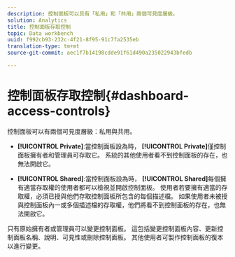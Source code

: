 ```yaml
---
description: 控制面板可以具有「私用」和「共用」兩個可見度層級。
solution: Analytics
title: 控制面板存取控制
topic: Data workbench
uuid: f992cb93-232c-4f21-8f95-91c7fa2535eb
translation-type: tm+mt
source-git-commit: aec1f7b14198cdde91f61d490a235022943bfedb

---
```



# 控制面板存取控制{#dashboard-access-controls}

控制面板可以有兩個可見度層級：私用與共用。

* **[!UICONTROL Private]**:當控制面板設為時， **[!UICONTROL Private]**&#x200B;僅控制面板擁有者和管理員可存取它。 系統的其他使用者看不到控制面板的存在，也無法開啟它。

* **[!UICONTROL Shared]**:當控制面板設為時， **[!UICONTROL Shared]**&#x200B;每個擁有適當存取權的使用者都可以檢視並開啟控制面板。 使用者若要擁有適當的存取權，必須已授與他們存取控制面板所包含的每個描述檔。 如果使用者未被授與控制面板內一或多個描述檔的存取權，他們將看不到控制面板的存在，也無法開啟它。

只有原始擁有者或管理員可以變更控制面板。 這包括變更控制面板內容、更新控制面板名稱、說明、可見性或刪除控制面板。 其他使用者可製作控制面板的復本以進行變更。
